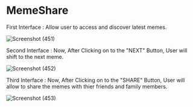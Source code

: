 # MemeShare


First Interface :  Allow user to access and discover latest memes. 

![Screenshot (451)](https://user-images.githubusercontent.com/79192605/119719368-5243c400-be86-11eb-8861-d854319c3c48.png)

Second Interface :  Now, After Clicking on to the "NEXT" Button, User will shift to the next meme. 

![Screenshot (452)](https://user-images.githubusercontent.com/79192605/119719379-566fe180-be86-11eb-9b05-02abc647c84f.png)

Third Interface :  Now, After Clicking on to the "SHARE" Button, User will allow to share the memes with thier friends and family members. 

![Screenshot (453)](https://user-images.githubusercontent.com/79192605/119719389-5a036880-be86-11eb-842b-610c3bc78cc7.png)

